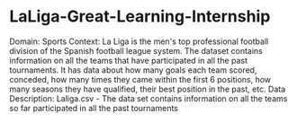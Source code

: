 # LaLiga-Great-Learning-Internship
Domain: Sports  Context: La Liga is the men's top professional football division of the Spanish football league system. The dataset contains information on all the teams that have participated in all the past tournaments. It has data about how many goals each team scored, conceded, how many times they came within the first 6 positions, how many seasons they have qualified, their best position in the past, etc. Data Description: Laliga.csv - The data set contains information on all the teams so far participated in all the past tournaments
